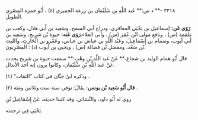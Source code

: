 ٣٣١٨ -** د س:** عَبد اللَّهِ بن سُلَيْمان بن زرعة الحميري (٤) ، أَبُو حمزة المِصْرِي الطويل.

**رَوَى عَن:** إسماعيل بن يَحْيَى المعافري، ودراج أبي السمح، وسَعِيد بن أَبي هلال، وكعب بن علقمة (س) ، ونافع مولى ابْن عُمَر (س) ، وأبي العلاء.**رَوَى عَنه:** حيوة بْن شريح، وسَعِيد بن أَبي أيوب، وضمام بن إِسْمَاعِيلَ، وعَبْد اللَّهِ بن عياش بن عباس، وعَمْرو بن الْحَارِثِ، والليث بْن سَعْد، ومفضل بْن فضالة (س) ، ويحيى بن أيوب (د) : المِصْرِيون.

قال أَبُو همام الوليد بن شجاع،** عَنْ عَبد اللَّهِ بْنِ وهْبٍ:** سمعت حيوة بن شريح يحدث عَنْ عَبد اللَّهِ بْنِ سُلَيْمان، وكانوا يرون إنه أحد الأبدال.

وذكره ابنُ حِبَّان في كتاب "الثقات" (١) .

**قال أَبُو سَعِيد بْن يونس:** يقَالَ: توفي سنة ست وثلاثين ومئة (٢) .

روى له أَبُو داود، والنَّسَائي. وقد كتبنا حديثه، عَنْ إِسْمَاعِيلَ بْنِ

يَحْيَى فِي ترجمته.